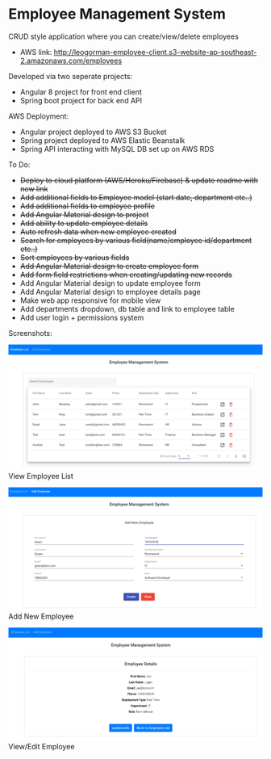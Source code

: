 # Employee Management System

CRUD style application where you can create/view/delete employees
- AWS link: http://leogorman-employee-client.s3-website-ap-southeast-2.amazonaws.com/employees

Developed via two seperate projects:
- Angular 8 project for front end client
- Spring boot project for back end API

AWS Deployment:
- Angular project deployed to AWS S3 Bucket
- Spring project deployed to AWS Elastic Beanstalk
- Spring API interacting with MySQL DB set up on AWS RDS 

To Do:
- ~~Deploy to cloud platform (AWS/Heroku/Firebase) & update readme with new link~~ 
- ~~Add additional fields to Employee model (start date, department etc..)~~
- ~~Add additional fields to employee profile~~
- ~~Add Angular Material design to project~~ 
- ~~Add ability to update employee details~~
- ~~Auto refresh data when new employee created~~
- ~~Search for employees by various field(name/employee id/department etc..)~~
- ~~Sort employees by various fields~~
- ~~Add Angular Material design to create employee form~~
- ~~Add form field restrictions when creating/updating new records~~
- Add Angular Material design to update employee form
- Add Angular Material design to employee details page 
- Make web app responsive for mobile view
- Add departments dropdown, db table and link to employee table
- Add user login + permissions system 


Screenshots:

![](screenshots/sc_1.PNG)
View Employee List

![](screenshots/sc_2.PNG)
Add New Employee

![](screenshots/sc_3.PNG)
View/Edit Employee


